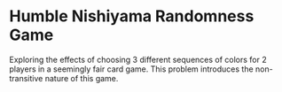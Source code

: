 # Humble Nishiyama Randomness Game
Exploring the effects of choosing 3 different sequences of colors for 2 players in a seemingly fair card game. This problem introduces the non-transitive nature of this game.
